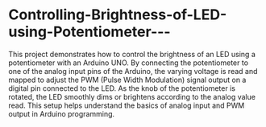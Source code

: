 # Controlling-Brightness-of-LED-using-Potentiometer---
This project demonstrates how to control the brightness of an LED using a potentiometer with an Arduino UNO. By connecting the potentiometer to one of the analog input pins of the Arduino, the varying voltage is read and mapped to adjust the PWM (Pulse Width Modulation) signal output on a digital pin connected to the LED. As the knob of the potentiometer is rotated, the LED smoothly dims or brightens according to the analog value read. This setup helps understand the basics of analog input and PWM output in Arduino programming.
